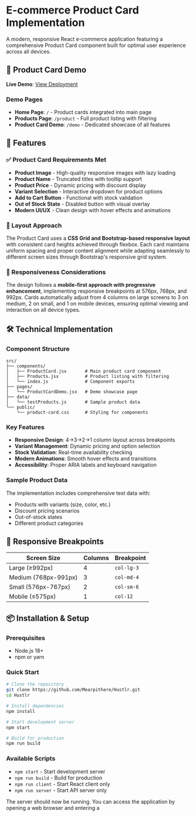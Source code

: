 # E-commerce Product Card Implementation

A modern, responsive React e-commerce application featuring a comprehensive Product Card component built for optimal user experience across all devices.

## 🎯 Product Card Demo

**Live Demo**: [View Deployment](https://your-vercel-url.vercel.app/demo)

### Demo Pages
- **Home Page**: `/` - Product cards integrated into main page
- **Products Page**: `/product` - Full product listing with filtering
- **Product Card Demo**: `/demo` - Dedicated showcase of all features

## 🚀 Features

### ✅ Product Card Requirements Met
- **Product Image** - High-quality responsive images with lazy loading
- **Product Name** - Truncated titles with tooltip support
- **Product Price** - Dynamic pricing with discount display
- **Variant Selection** - Interactive dropdown for product options
- **Add to Cart Button** - Functional with stock validation
- **Out of Stock State** - Disabled button with visual overlay
- **Modern UI/UX** - Clean design with hover effects and animations

### 🎨 Layout Approach
The Product Card uses a **CSS Grid and Bootstrap-based responsive layout** with consistent card heights achieved through flexbox. Each card maintains uniform spacing and proper content alignment while adapting seamlessly to different screen sizes through Bootstrap's responsive grid system.

### 📱 Responsiveness Considerations
The design follows a **mobile-first approach with progressive enhancement**, implementing responsive breakpoints at 576px, 768px, and 992px. Cards automatically adjust from 4 columns on large screens to 3 on medium, 2 on small, and 1 on mobile devices, ensuring optimal viewing and interaction on all device types.

## 🛠️ Technical Implementation

### Component Structure
```
src/
├── components/
│   ├── ProductCard.jsx       # Main product card component
│   ├── Products.jsx          # Product listing with filtering
│   └── index.js              # Component exports
├── pages/
│   └── ProductCardDemo.jsx   # Demo showcase page
├── data/
│   └── testProducts.js       # Sample product data
└── public/
    └── product-card.css      # Styling for components
```

### Key Features
- **Responsive Design**: 4→3→2→1 column layout across breakpoints
- **Variant Management**: Dynamic pricing and option selection
- **Stock Validation**: Real-time availability checking
- **Modern Animations**: Smooth hover effects and transitions
- **Accessibility**: Proper ARIA labels and keyboard navigation

### Sample Product Data
The implementation includes comprehensive test data with:
- Products with variants (size, color, etc.)
- Discount pricing scenarios
- Out-of-stock states
- Different product categories

## 📱 Responsive Breakpoints

| Screen Size | Columns | Breakpoint |
|-------------|---------|------------|
| Large (≥992px) | 4 | `col-lg-3` |
| Medium (768px-991px) | 3 | `col-md-4` |
| Small (576px-767px) | 2 | `col-sm-6` |
| Mobile (≤575px) | 1 | `col-12` |

## 📦 Installation & Setup

### Prerequisites
- Node.js 18+ 
- npm or yarn

### Quick Start
```bash
# Clone the repository
git clone https://github.com/Mearpithere/Hustlr.git
cd Hustlr

# Install dependencies
npm install

# Start development server
npm start

# Build for production
npm run build
```

### Available Scripts
- `npm start` - Start development server
- `npm run build` - Build for production
- `npm run client` - Start React client only
- `npm run server` - Start API server only

The server should now be running. You can access the application by opening a web browser and entering a
